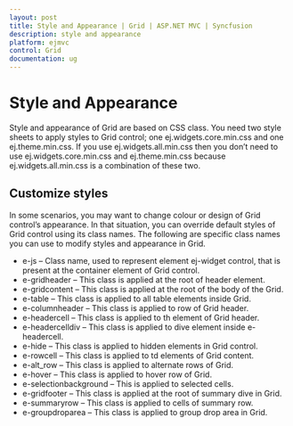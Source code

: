 ```yaml
---
layout: post
title: Style and Appearance | Grid | ASP.NET MVC | Syncfusion
description: style and appearance
platform: ejmvc
control: Grid
documentation: ug
---
```


# Style and Appearance

Style and appearance of Grid are based on CSS class. You need two style sheets to apply styles to Grid control; one ej.widgets.core.min.css and one ej.theme.min.css. If you use ej.widgets.all.min.css then you don’t need to use ej.widgets.core.min.css and ej.theme.min.css because ej.widgets.all.min.css is a combination of these two. 

## Customize styles

In some scenarios, you may want to change colour or design of Grid control’s appearance. In that situation, you can override default styles of Grid control using its class names. The following are specific class names you can use to modify styles and appearance in Grid.

* e-js – Class name, used to represent element ej-widget control, that is present at the container element of Grid control.
* e-gridheader – This class is applied at the root of header element.
* e-gridcontent – This class is applied at the root of the body of the Grid.
* e-table – This class is applied to all table elements inside Grid.
* e-columnheader – This class is applied to row of Grid header.
* e-headercell – This class is applied to th element of Grid header.
* e-headercelldiv – This class is applied to dive element inside e-headercell.
* e-hide – This class is applied to hidden elements in Grid control.
* e-rowcell – This class is applied to td elements of Grid content.
* e-alt_row – This class is applied to alternate rows of Grid.
* e-hover – This class is applied to hover row of Grid.
* e-selectionbackground – This is applied to selected cells.
* e-gridfooter – This class is applied at the root of summary dive in Grid.
* e-summaryrow – This class is applied to cells of summary row.
* e-groupdroparea – This class is applied to group drop area in Grid.
